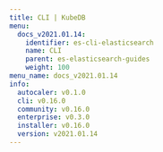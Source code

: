 ```yaml
---
title: CLI | KubeDB
menu:
  docs_v2021.01.14:
    identifier: es-cli-elasticsearch
    name: CLI
    parent: es-elasticsearch-guides
    weight: 100
menu_name: docs_v2021.01.14
info:
  autocaler: v0.1.0
  cli: v0.16.0
  community: v0.16.0
  enterprise: v0.3.0
  installer: v0.16.0
  version: v2021.01.14
---
```


